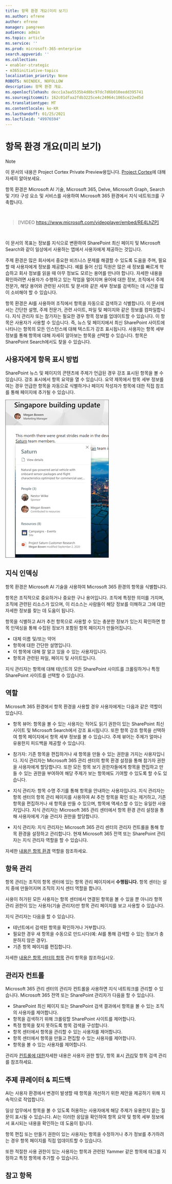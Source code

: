 ```yaml
---
title: 항목 환경 개요(미리 보기)
ms.author: efrene
author: efrene
manager: pamgreen
audience: admin
ms.topic: article
ms.service: ''
ms.prod: microsoft-365-enterprise
search.appverid: ''
ms.collection:
- enabler-strategic
- m365initiative-topics
localization_priority: None
ROBOTS: NOINDEX, NOFOLLOW
description: 항목 환경 개요.
ms.openlocfilehash: decc1a3aa5535b4d8bc97dc7d6b010eedd395741
ms.sourcegitcommit: 162c01dfaa2fdb3225ce4c24964c1065ce22ed5d
ms.translationtype: MT
ms.contentlocale: ko-KR
ms.lasthandoff: 01/25/2021
ms.locfileid: "49976594"
---
```

# <a name="topic-experiences-overview-preview"></a>항목 환경 개요(미리 보기)

> [!Note] 
> 이 문서의 내용은 Project Cortex Private Preview용입니다. [Project Cortex](https://aka.ms/projectcortex)에 대해 자세히 알아보세요.

항목 환경은 Microsoft AI 기술, Microsoft 365, Delve, Microsoft Graph, Search 및 기타 구성 요소 및 서비스를 사용하여 Microsoft 365 환경에서 지식 네트워크를 구축합니다. 

</br>

> [!VIDEO https://www.microsoft.com/videoplayer/embed/RE4LhZP]  

</br>

이 문서의 목표는 정보를 지식으로 변환하여 SharePoint 최신 페이지 및 Microsoft Search와 같이 일상에서 사용하는 앱에서 사용자에게 제공하는 것입니다.

주제 환경은 많은 회사에서 중요한 비즈니스 문제를 해결할 수 있도록 도움을 주며, 필요할 때 사용자에게 정보를 제공합니다. 예를 들어 신입 직원은 많은 새 정보를 빠르게 학습하고 회사 정보를 읽을 때 아무 정보도 모르는 용어를 만나야 합니다. 자세한 내용을 확인하려면 사용자가 수행하고 있는 작업을 멀어지며 용어에 대한 정보, 조직에서 주제 전문가, 해당 용어와 관련된 사이트 및 문서와 같은 세부 정보를 검색하는 데 시간을 많이 소비해야 할 수 있습니다.

항목 환경은 AI를 사용하여  조직에서 항목을 자동으로 검색하고 식별합니다. 이 문서에서는 간단한 설명, 주제 전문가, 관련 사이트, 파일 및 페이지와 같은 정보를 컴파일합니다. 지식 관리자 또는 참가자는 필요한 경우 항목 정보를 업데이트할 수 있습니다. 이 항목은 사용자가 사용할 수 있습니다. 즉, 뉴스 및 페이지에서 최신 SharePoint 사이트에 나타나는 항목의 모든 인스턴스에 대해 텍스트가 강조 표시됩니다. 사용자는 항목 세부 정보를 통해 항목에 대해 자세히 알아보는 항목을 선택할 수 있습니다. 항목은 SharePoint Search에서도 찾을 수 있습니다.


## <a name="how-topics-are-displayed-to-users"></a>사용자에게 항목 표시 방법

SharePoint 뉴스 및 페이지의 콘텐츠에 주제가 언급된 경우 강조 표시된 항목을 볼 수 있습니다. 강조 표시에서 항목 요약을 열 수 있습니다. 요약 제목에서 항목 세부 정보를 여는 경우 언급한 항목을 자동으로 식별하거나 페이지 작성자가 항목에 대한 직접 참조를 통해 페이지에 추가될 수 있습니다. 

   ![주요 항목](../media/knowledge-management/saturn.png) </br> 


## <a name="knowledge-indexing"></a>지식 인덱싱

항목 환경은 Microsoft AI  기술을 사용하여 Microsoft 365 환경의 항목을 식별합니다.

항목은 조직적으로 중요하거나 중요한 구나 용어입니다. 조직에 특정한 의미를 가지며, 조직에 관련된 리소스가 있으며, 이 리소스는 사람들이 해당 정보를 이해하고 그에 대한 자세한 정보를 찾는 데 도움이 됩니다.

항목을 식별하고 AI가 추천 항목으로 사용할 수 있는 충분한 정보가 있는지  확인하면 항목 인덱싱을 통해 수집된 정보가 포함된 항목 페이지가 만들어집니다.

- 대체 이름 및/또는 약어
- 항목에 대한 간단한 설명입니다.
- 이 항목에 대해 잘 알고 있을 수 있는 사용자입니다.
- 항목과 관련된 파일, 페이지 및 사이트입니다.

지식 관리자는 항목에 대해 테넌트의 모든 SharePoint 사이트를 크롤링하거나 특정 SharePoint 사이트를 선택할 수 있습니다.

## <a name="roles"></a>역할

Microsoft 365 환경에서 항목 환경을 사용할 경우 사용자에게는 다음과 같은 역할이 있습니다.

- 항목 뷰어: 항목을 볼 수 있는 사용자는 적어도 읽기 권한이 있는  SharePoint 최신 사이트 및 Microsoft Search에서 강조 표시됩니다. 또한 항목 강조 항목을 선택하여 항목 페이지에서 항목 세부 정보를 볼 수 있습니다. 주제 뷰어는 주제가 얼마나 유용한지 피드백을 제공할 수 있습니다.

- 참가자: 기존 항목을 편집하거나 새 항목을 만들 수 있는 권한을 가지는 사용자입니다. 지식 관리자는 Microsoft 365 관리 센터의 항목 환경 설정을 통해 참가자 권한을 사용자에게 할당합니다. 또한 모든 항목 보기 권한자들에게 항목을 편집하고 만들 수 있는 권한을 부여하여 해당 주제가 보는 항목에도 기여할 수 있도록 할 수도 있습니다.

- 지식 관리자: 항목 수명 주기를 통해 항목을 안내하는 사용자입니다. 지식 관리자는 항목  센터의 항목 관리 페이지를 사용하여 AI 추천 항목을 확인 또는 제거하고, 기존 항목을 편집하거나 새 항목을 만들 수 있으며, 항목에 액세스할 수 있는 유일한 사용자입니다. 지식 관리자는 Microsoft 365 관리 센터에서 항목 환경 관리 설정을 통해 사용자에게 기술 관리자 권한을 할당합니다. 

- 지식 관리자: 지식 관리자는 Microsoft 365 관리 센터의 관리자 컨트롤을 통해 항목 환경을 설정하고 관리합니다. 현재 Microsoft 365 전역 또는 SharePoint 관리자는 지식 관리자 역할을 할 수 있습니다.

자세한 [내용은 항목 환경](topic-experiences-roles.md) 역할을 참조하세요.

## <a name="topic-management"></a>항목 관리

항목 관리는 조직의  항목 센터에 있는 항목 관리 페이지에서 **수행됩니다.** 항목 센터는 설치 중에 만들어지며 조직의 지식 센터 역할을 합니다. 

사용이 허가된 모든 사용자는 항목 센터에서 연결된 항목을 볼 수 있을  뿐 아니라 항목 관리 권한이 있는 사용자(기술 관리자)만 항목 관리 페이지를 보고 사용할 수 있습니다.

지식 관리자는 다음을 할 수 있습니다.

- 테넌트에서 검색된 항목을 확인하거나 거부합니다.
- 필요한 경우 새 항목을 수동으로 만드시다(예: AI를 통해 검색할 수 있는 정보가 충분하지 않은 경우).
- 기존 항목 페이지를 편집합니다.</br>

자세한 [내용은 항목 센터의 항목](manage-topics.md) 관리 항목을 참조하십시오.  


## <a name="admin-controls"></a>관리자 컨트롤

Microsoft 365 관리 센터의 관리자 컨트롤을 사용하면 지식 네트워크를 관리할 수 있습니다. Microsoft 365 전역 또는 SharePoint 관리자가 다음을 할 수 있습니다.

- SharePoint 최신 페이지 또는 SharePoint 검색 결과에서 항목을 볼 수 있는 조직의 사용자를 제어합니다.
- 항목을 검색하기 위해 크롤링할 SharePoint 사이트를 제어합니다.
- 특정 항목을 찾지 못하도록 항목 검색을 구성합니다.
- 항목 센터에서 항목을 관리할 수 있는 사용자를 제어합니다.
- 항목 센터에서 항목을 만들고 편집할 수 있는 사용자를 제어합니다.
- 항목을 볼 수 있는 사용자를 제어합니다.

관리자 [컨트롤에 대한](https://docs.microsoft.com/microsoft-365/knowledge/plan-topic-experiences#user-permissions)자세한 내용은 사용자 [](https://docs.microsoft.com/microsoft-365/knowledge/topic-experiences-discovery) 권한 할당, 항목 표시 [관리](https://docs.microsoft.com/microsoft-365/knowledge/topic-experiences-knowledge-rules)및 항목 검색 관리를 참조하세요.

## <a name="topic-curation--feedback"></a>주제 큐레이터 & 피드백

AI는 사용자 환경에서 변경이 발생할 때 항목을 개선하기 위한 제안을 제공하기 위해 지속적으로 작업합니다. 

일상 업무에서 항목을 볼 수 있도록 허용하는 사용자에게 해당 주제가 유용한지 묻는 질문이 표시될 수 있습니다. AI는 이러한 응답을 확인하여 항목 요약 및 항목 세부 정보에서 표시되는 내용을 확인하는 데 도움이 됩니다.

항목 편집 또는 만들기 권한이 있는 사용자는 항목을 수정하거나 추가 정보를 추가하려는 경우 항목 페이지를 직접 업데이트할 수 있습니다. 

또한 적절한 사용 권한이 있는 사용자는 항목과 관련된 Yammer 같은 항목에 태그를 지정하고 특정 항목에 추가할 수 있습니다. 


## <a name="see-also"></a>참고 항목

